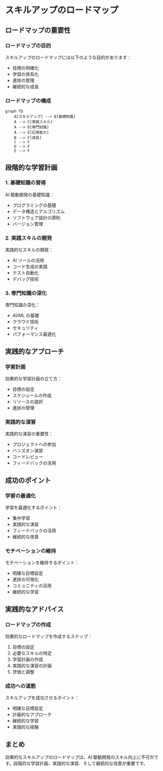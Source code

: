 # スキルアップのロードマップ

## ロードマップの重要性

### ロードマップの目的

スキルアップのロードマップには以下のような目的があります：

- 目標の明確化
- 学習の体系化
- 進捗の管理
- 継続的な成長

### ロードマップの構成

```mermaid
graph TD
    A[スキルアップ] --> B[基礎知識]
    A --> C[実践スキル]
    A --> D[専門知識]
    A --> E[応用能力]
    B --> F[成長]
    C --> F
    D --> F
    E --> F
```

## 段階的な学習計画

### 1. 基礎知識の習得

AI 駆動開発の基礎知識：

- プログラミングの基礎
- データ構造とアルゴリズム
- ソフトウェア設計の原則
- バージョン管理

### 2. 実践スキルの開発

実践的なスキルの開発：

- AI ツールの活用
- コード生成の実践
- テスト自動化
- デバッグ技術

### 3. 専門知識の深化

専門知識の深化：

- AI/ML の基礎
- クラウド技術
- セキュリティ
- パフォーマンス最適化

## 実践的なアプローチ

### 学習計画

効果的な学習計画の立て方：

- 目標の設定
- スケジュールの作成
- リソースの選択
- 進捗の管理

### 実践的な演習

実践的な演習の重要性：

- プロジェクトへの参加
- ハンズオン演習
- コードレビュー
- フィードバックの活用

## 成功のポイント

### 学習の最適化

学習を最適化するポイント：

- 集中学習
- 実践的な演習
- フィードバックの活用
- 継続的な改善

### モチベーションの維持

モチベーションを維持するポイント：

- 明確な目標設定
- 進捗の可視化
- コミュニティの活用
- 継続的な学習

## 実践的なアドバイス

### ロードマップの作成

効果的なロードマップを作成するステップ：

1. 目標の設定
2. 必要なスキルの特定
3. 学習計画の作成
4. 実践的な演習の計画
5. 評価と調整

### 成功への道筋

スキルアップを成功させるポイント：

- 明確な目標設定
- 計画的なアプローチ
- 継続的な学習
- 実践的な経験

## まとめ

効果的なスキルアップのロードマップは、AI 駆動開発のスキル向上に不可欠です。段階的な学習計画、実践的な演習、そして継続的な改善が重要です。
